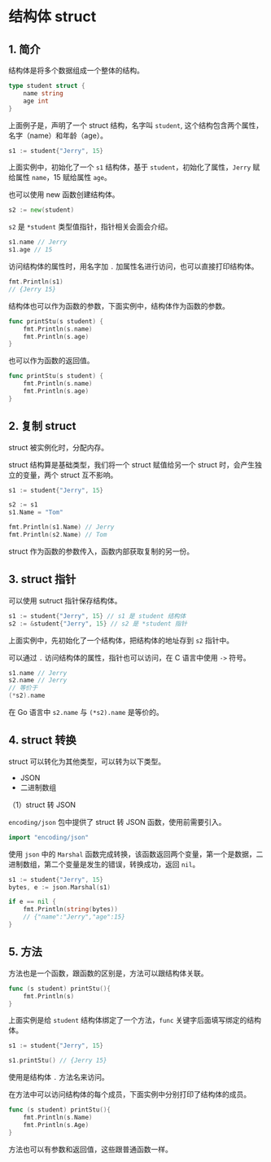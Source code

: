 # 结构体 struct

## 1. 简介

结构体是将多个数据组成一个整体的结构。

```go
type student struct {
    name string
    age int
}
```

上面例子是，声明了一个 struct 结构，名字叫 `student`, 这个结构包含两个属性，名字（name）和年龄（age）。

```go
s1 := student{"Jerry", 15}
```

上面实例中，初始化了一个 `s1` 结构体，基于 `student`，初始化了属性，`Jerry` 赋给属性 `name`，15 赋给属性 `age`。

也可以使用 new 函数创建结构体。

```go
s2 := new(student)
```

`s2` 是 `*student` 类型值指针，指针相关会面会介绍。

```go
s1.name // Jerry
s1.age // 15
```

访问结构体的属性时，用名字加 `.` 加属性名进行访问，也可以直接打印结构体。

```go
fmt.Println(s1)
// {Jerry 15}
```

结构体也可以作为函数的参数，下面实例中，结构体作为函数的参数。

```go
func printStu(s student) {
    fmt.Println(s.name)
    fmt.Println(s.age)
}
```

也可以作为函数的返回值。

```go
func printStu(s student) {
    fmt.Println(s.name)
    fmt.Println(s.age)
}
```

## 2. 复制 struct

struct 被实例化时，分配内存。

struct 结构算是基础类型，我们将一个 struct 赋值给另一个 struct 时，会产生独立的变量，两个 struct 互不影响。

```go
s1 := student{"Jerry", 15}

s2 := s1
s1.Name = "Tom"

fmt.Println(s1.Name) // Jerry
fmt.Println(s2.Name) // Tom
```

struct 作为函数的参数传入，函数内部获取复制的另一份。

## 3. struct 指针

可以使用 sutruct 指针保存结构体。

```go
s1 := student{"Jerry", 15} // s1 是 student 结构体
s2 := &student{"Jerry", 15} // s2 是 *student 指针
```

上面实例中，先初始化了一个结构体，把结构体的地址存到 `s2` 指针中。

可以通过 `.` 访问结构体的属性，指针也可以访问，在 C 语言中使用 `->` 符号。

```go
s1.name // Jerry
s2.name // Jerry 
// 等价于 
(*s2).name
```

在 Go 语言中 `s2.name` 与 `(*s2).name` 是等价的。

## 4. struct 转换

struct 可以转化为其他类型，可以转为以下类型。

- JSON
- 二进制数组

（1）struct 转 JSON

`encoding/json` 包中提供了 struct 转 JSON 函数，使用前需要引入。

```go
import "encoding/json"
```

使用 `json` 中的 `Marshal` 函数完成转换，该函数返回两个变量，第一个是数据，二进制数组，第二个变量是发生的错误，转换成功，返回 `nil`。

```go
s1 := student{"Jerry", 15}
bytes, e := json.Marshal(s1)

if e == nil {
    fmt.Println(string(bytes))
    // {"name":"Jerry","age":15}
}
```

## 5. 方法

方法也是一个函数，跟函数的区别是，方法可以跟结构体关联。

```go
func (s student) printStu(){
    fmt.Println(s)
}
```

上面实例是给 `student` 结构体绑定了一个方法，`func` 关键字后面填写绑定的结构体。

```go
s1 := student{"Jerry", 15}

s1.printStu() // {Jerry 15}
```

使用是结构体 `.` 方法名来访问。

在方法中可以访问结构体的每个成员，下面实例中分别打印了结构体的成员。

```go
func (s student) printStu(){
    fmt.Println(s.Name)
    fmt.Println(s.Age)
}
```

方法也可以有参数和返回值，这些跟普通函数一样。

<!-- TODO: ## 6. go 语言中的 class -->
<!-- TODO: ## 6. go 语言中的 class -->
<!-- TODO: ## 6. go 语言中的 class -->

<comment-comment/> 
